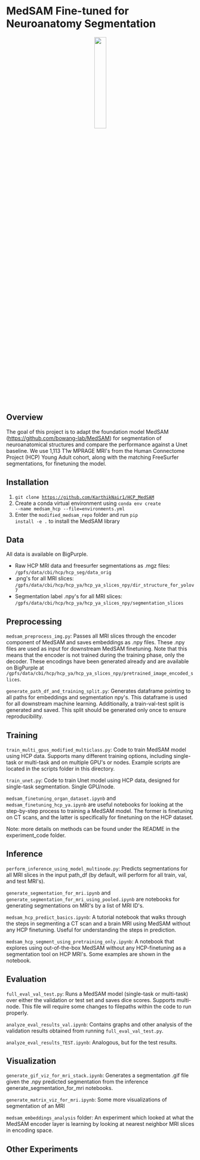 # MedSAM Fine-tuned for Neuroanatomy Segmentation 

<p align="center">
<img src="https://github.com/KarthikNair1/HCP_MedSAM/assets/43316987/e4d392b6-6664-4a1f-94cb-60ce6df4a596" width=25% height=25%>
</p>

## Overview
The goal of this project is to adapt the foundation model MedSAM (https://github.com/bowang-lab/MedSAM) for segmentation of neuroanatomical structures and compare the performance against a Unet baseline. We use 1,113 T1w MPRAGE MRI's from the Human Connectome Project (HCP) Young Adult cohort, along with the matching FreeSurfer segmentations, for finetuning the model.

## Installation
1.  <code>git clone https://github.com/KarthikNair1/HCP_MedSAM</code>
2.  Create a conda virtual environment using <code>conda env create --name medsam_hcp --file=environments.yml</code>
3. Enter the <code>modified_medsam_repo</code> folder and run <code>pip install -e .</code> to install the MedSAM library
   

## Data
All data is available on BigPurple.

- Raw HCP MRI data and freesurfer segmentations as .mgz files: <code>/gpfs/data/cbi/hcp/hcp_seg/data_orig</code>
- .png's for all MRI slices: <code>/gpfs/data/cbi/hcp/hcp_ya/hcp_ya_slices_npy/dir_structure_for_yolov7</code>
- Segmentation label .npy's for all MRI slices: <code>/gpfs/data/cbi/hcp/hcp_ya/hcp_ya_slices_npy/segmentation_slices</code>

## Preprocessing

<code>medsam_preprocess_img.py</code>: Passes all MRI slices through the encoder component of MedSAM and saves embeddings as .npy files. These .npy files are used as input for downstream MedSAM finetuning. Note that this means that the encoder is not trained during the training phase, only the decoder. These encodings have been generated already and are available on BigPurple at <code>/gpfs/data/cbi/hcp/hcp_ya/hcp_ya_slices_npy/pretrained_image_encoded_slices</code>.

<code>generate_path_df_and_training_split.py</code>: Generates dataframe pointing to all paths for embeddings and segmentation npy's. This dataframe is used for all downstream machine learning. Additionally, a train-val-test split is generated and saved. This split should be generated only once to ensure reproducibility.

## Training

<code>train_multi_gpus_modified_multiclass.py</code>: Code to train MedSAM model using HCP data. Supports many different training options, including single-task or multi-task and on multiple GPU's or nodes. Example scripts are located in the scripts folder in this directory.

<code>train_unet.py</code>: Code to train Unet model using HCP data, designed for single-task segmentation. Single GPU/node.

<code>medsam_finetuning_organ_dataset.ipynb</code> and <code>medsam_finetuning_hcp_ya.ipynb</code> are useful notebooks for looking at the step-by-step process to training a MedSAM model. The former is finetuning on CT scans, and the latter is specifically for finetuning on the HCP dataset.

Note: more details on methods can be found under the README in the experiment_code folder.

## Inference
<code>perform_inference_using_model_multinode.py</code>: Predicts segmentations for all MRI slices in the input path_df (by default, will perform for all train, val, and test MRI's).

<code>generate_segmentation_for_mri.ipynb</code> and <code>generate_segmentation_for_mri_using_pooled.ipynb</code> are notebooks for generating segmentations on MRI's by a list of MRI ID's.

<code>medsam_hcp_predict_basics.ipynb</code>: A tutorial notebook that walks through the steps in segmenting a CT scan and a brain MRI using MedSAM without any HCP finetuning. Useful for understanding the steps in prediction.

<code>medsam_hcp_segment_using_pretraining_only.ipynb</code>: A notebook that explores using out-of-the-box MedSAM without any HCP-finetuning as a segmentation tool on HCP MRI's. Some examples are shown in the notebook.

## Evaluation
<code>full_eval_val_test.py</code>: Runs a MedSAM model (single-task or multi-task) over either the validation or test set and saves dice scores. Supports multi-node. This file will require some changes to filepaths within the code to run properly.

<code>analyze_eval_results_val.ipynb</code>: Contains graphs and other analysis of the validation results obtained from running <code>full_eval_val_test.py</code>.

<code>analyze_eval_results_TEST.ipynb</code>: Analogous, but for the test results.

## Visualization
<code>generate_gif_viz_for_mri_stack.ipynb</code>: Generates a segmentation .gif file given the .npy predicted segmentation from the inference generate_segmentation_for_mri notebooks. 

<code>generate_matrix_viz_for_mri.ipynb</code>: Some more visualizations of segmentation of an MRI

<code>medsam_embeddings_analysis</code> folder: An experiment which looked at what the MedSAM encoder layer is learning by looking at nearest neighbor MRI slices in encoding space.

## Other Experiments
